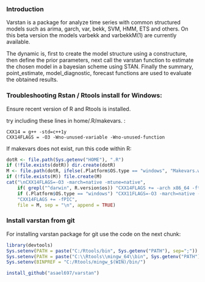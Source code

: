 
### Introduction

Varstan is a package for analyze time series with common structured
models such as arima, garch, var, bekk, SVM, HMM, ETS and others. On
this beta version the models varbekk and varbekkM(1) are currently
available.

The dynamic is, first to create the model structure using a
constructure, then define the prior parameters, next call the varstan
function to estimate the chosen model in a bayesian scheme using STAN.
Finally the summary, point\_estimate, model\_diagnostic, forecast
functions are used to evaluate the obtained results.

### Troubleshooting Rstan / Rtools install for Windows:

Ensure recent version of R and Rtools is installed.

try including these lines in home/.R/makevars. :

    CXX14 = g++ -std=c++1y
    CXX14FLAGS = -O3 -Wno-unused-variable -Wno-unused-function

If makevars does not exist, run this code within R:

``` r
dotR <- file.path(Sys.getenv("HOME"), ".R")
if (!file.exists(dotR)) dir.create(dotR)
M <- file.path(dotR, ifelse(.Platform$OS.type == "windows", "Makevars.win", "Makevars"))
if (!file.exists(M)) file.create(M)
cat("\nCXX14FLAGS=-O3 -march=native -mtune=native",
    if( grepl("^darwin", R.version$os)) "CXX14FLAGS += -arch x86_64 -ftemplate-depth-256" else
    if (.Platform$OS.type == "windows") "CXX11FLAGS=-O3 -march=native -mtune=native" else
    "CXX14FLAGS += -fPIC",
    file = M, sep = "\n", append = TRUE)
```


### Install varstan from git


For installing varstan package for git use the code on the next chunk:

```r
library(devtools)
Sys.setenv(PATH = paste("C:/Rtools/bin", Sys.getenv("PATH"), sep=";"))
Sys.setenv(PATH = paste("C:\\Rtools\\mingw_64\\bin", Sys.getenv("PATH"), sep=";"))
Sys.setenv(BINPREF = "C:/Rtools/mingw_$(WIN)/bin/")

install_github("asael697/varstan")
```
 
